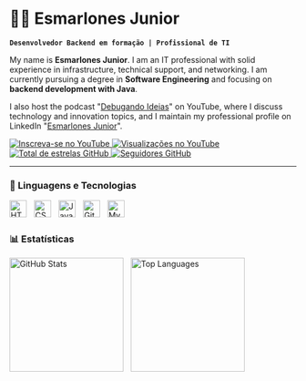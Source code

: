# 👨‍💻 Esmarlones Junior

**`Desenvolvedor Backend em formação | Profissional de TI`**

My name is **Esmarlones Junior**. I am an IT professional with solid experience in infrastructure, technical support, and networking. I am currently pursuing a degree in **Software Engineering** and focusing on **backend development with Java**.  

I also host the podcast "[Debugando Ideias](https://www.youtube.com/@podcastdebugandoideias)" on YouTube, where I discuss technology and innovation topics, and I maintain my professional profile on LinkedIn "[Esmarlones Junior](https://www.linkedin.com/in/esmarlones-j%C3%BAnior-11a363119/)".

<p align="left">
    <a href="https://www.youtube.com/@podcastdebugandoideias?sub_confirmation=1">
        <img 
            alt="Inscreva-se no YouTube" 
            title="Inscreva-se no meu podcast" 
            src="https://custom-icon-badges.demolab.com/youtube/channel/subscribers/UCrcUKAv32vHPs0TDsrM1xrQ?color=%23E05D44&label=Inscreva-se&logo=video&logoColor=white&style=for-the-badge&labelColor=CE4630"
        />
    </a>
    <a href="https://www.youtube.com/@podcastdebugandoideias">
        <img 
            alt="Visualizações no YouTube" 
            title="Visualizações do podcast" 
            src="https://custom-icon-badges.demolab.com/youtube/channel/views/UCrcUKAv32vHPs0TDsrM1xrQ?color=%23E1AD0E&logo=eye&logoColor=white&style=for-the-badge&labelColor=C79600"
        />
    </a> 
    <a href="https://github.com/Esmarlones">
        <img 
            alt="Total de estrelas GitHub" 
            title="Total de estrelas GitHub" 
            src="https://custom-icon-badges.demolab.com/github/stars/Esmarlones?color=55960c&style=for-the-badge&labelColor=488207&logo=star&label=estrelas"
        />
    </a>
    <a href="https://github.com/Esmarlones?tab=followers">
        <img 
            alt="Seguidores GitHub" 
            title="Me siga no GitHub" 
            src="https://custom-icon-badges.demolab.com/github/followers/Esmarlones?color=236ad3&labelColor=1155ba&style=for-the-badge&logo=github&label=Seguidores&logoColor=white"
        />
    </a>
</p>

---
### 🤖 Linguagens e Tecnologias

<img 
    align="left" 
    alt="HTML"
    title="HTML" 
    width="30px" 
    style="padding-right: 10px;" 
    src="https://cdn.jsdelivr.net/gh/devicons/devicon@latest/icons/html5/html5-original.svg" 
/>
<img 
    align="left" 
    alt="CSS" 
    title="CSS"
    width="30px" 
    style="padding-right: 10px;" 
    src="https://cdn.jsdelivr.net/gh/devicons/devicon@latest/icons/css3/css3-original.svg" 
/>
<img 
    align="left" 
    alt="Java" 
    title="Java" 
    width="30px" 
    style="padding-right: 10px;" 
    src="https://cdn.jsdelivr.net/gh/devicons/devicon@latest/icons/java/java-original.svg" 
/>
<img 
    align="left" 
    alt="Git" 
    title="Git"
    width="30px" 
    style="padding-right: 10px;" 
    src="https://cdn.jsdelivr.net/gh/devicons/devicon@latest/icons/git/git-original.svg" 
/>
<img 
    align="left" 
    alt="MySQL" 
    title="MySQL"
    width="30px" 
    style="padding-right: 10px;" 
    src="https://cdn.jsdelivr.net/gh/devicons/devicon@latest/icons/mysql/mysql-original.svg" 
/>

</br>
</br>

### 📊 Estatísticas

<p>
  <img 
    align="left" 
    alt="GitHub Stats" 
    height="200" 
    style="padding-right: 10px;" 
    src="https://github-readme-stats.vercel.app/api?username=Esmarlones&show_icons=true&theme=tokyonight&include_all_commits=true&locale=pt-br" 
  />

  <img 
    align="left" 
    alt="Top Languages" 
    height="200" 
    src="https://github-readme-stats.vercel.app/api/top-langs/?username=Esmarlones&theme=tokyonight&layout=compact&custom_title=Tecnologias&langs_count=9" 
  />
</p>

